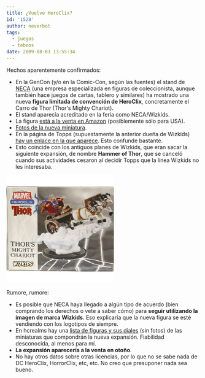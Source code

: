 ```yaml
---
title: ¿Vuelve HeroClix?
id: '1528'
author: neverbot
tags:
  - juegos
  - tebeos
date: 2009-08-03 13:55:34
---
```


Hechos aparentemente confirmados:

* En la GenCon (y/o en la Comic-Con, según las fuentes) el stand de [NECA](http://www.necaonline.com/) (una empresa especializada en figuras de coleccionista, aunque también hace juegos de cartas, tablero y similares) ha mostrado una nueva **figura limitada de convención de HeroClix**, concretamente el Carro de Thor (Thor's Mighty Chariot).
* El stand aparecía acreditado en la feria como NECA/Wizkids.
* La figura [está a la venta en Amazon](http://www.amazon.com/Marvel-HeroClix-Hammer-Thor-EXCLUSIVE/dp/B002HWRQPG/ref=sr_1_1?ie=UTF8&s=toys-and-games&qid=1248308599&sr=8-1) (posiblemente sólo para USA).
* [Fotos de la nueva miniatura](http://heroclixworld.com/hcw/Articles.aspx?ID=115&F=HcR).
* En la página de Topps (supuestamente la anterior dueña de Wizkids) [hay un enlace en la que aparece](http://www.topps.com/wizkidsgames/HammerandThorChariot.htm). Esto confunde bastante.
* Esto coincide con los antiguos planes de Wizkids, que eran sacar la siguiente expansión, de nombre **Hammer of Thor**, que se canceló cuando sus actividades cesaron al decidir Topps que la línea Wizkids no les interesaba.

![Thor's Mighty Chariot](./vuelve-heroclix/Thors-Mighty-Chariot.jpg "Thor's Mighty Chariot")

Rumore, rumore:

* Es posible que NECA haya llegado a algún tipo de acuerdo (bien comprando los derechos o vete a saber cómo) para **seguir utilizando la imagen de marca Wizkids**. Eso explicaría que la nueva figura se esté vendiendo con los logotipos de siempre.
* En hcrealms hay una [lista de figuras y sus diales](http://www.hcrealms.com/forum/showthread.php?t=256859) (sin fotos) de las miniaturas que compondrán la nueva expansión. Fiabilidad desconocida, al menos para mí.
* **La expansión aparecería a la venta en otoño**.
* No hay otros datos sobre otras licencias, por lo que no se sabe nada de DC HeroClix, HorrorClix, etc, etc. No creo que presuponer nada sea bueno.
